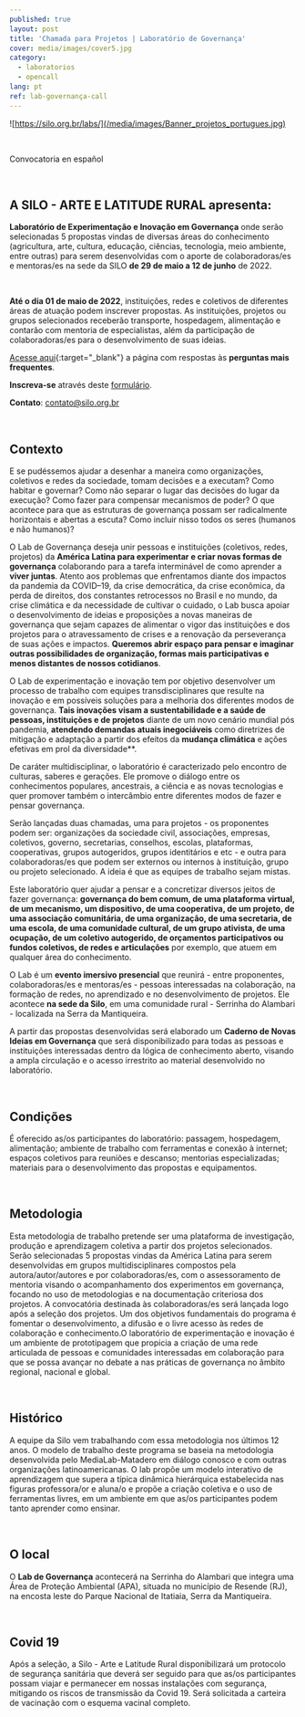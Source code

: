 ```yaml
---
published: true
layout: post
title: 'Chamada para Projetos | Laboratório de Governança'
cover: media/images/cover5.jpg
category:
  - laboratorios
  - opencall
lang: pt
ref: lab-governança-call
---
```



![https://silo.org.br/labs/](/media/images/Banner_projetos_portugues.jpg)

<br>

Convocatoria en español

<br>

## A SILO - ARTE E LATITUDE RURAL apresenta:

**Laboratório de Experimentação e Inovação em Governança** onde serão selecionadas 5 propostas vindas de diversas áreas do conhecimento (agricultura, arte, cultura, educação, ciências, tecnologia, meio ambiente, entre outras) para serem desenvolvidas com o aporte de colaboradoras/es e mentoras/es na sede da SILO **de 29 de maio a 12 de junho** de 2022. 

<br>

**Até o dia  01 de maio de 2022**, instituições, redes e coletivos de diferentes áreas de atuação podem inscrever propostas. As instituições, projetos ou grupos selecionados receberão transporte, hospedagem, alimentação e contarão com mentoria de especialistas, além da participação de colaboradoras/es para o desenvolvimento de suas ideias.

[Acesse aqui](https://silo.org.br/perguntas-frequentes-resilience-2021/){:target="_blank"} a página com respostas às **perguntas mais frequentes**. 

**Inscreva-se** através deste [formulário](https://docs.google.com/forms/d/e/1FAIpQLSek8yyqfEI3HOkudqMOa12vyadddq8F0tInVki2yQ8uVmsBkw/viewform?pli=1).

**Contato**: contato@silo.org.br
 
 <br> 
 
 ## Contexto 
 
 E se pudéssemos ajudar a desenhar a maneira como organizações, coletivos e redes da sociedade, tomam decisões e a executam? Como habitar e governar? Como não separar o lugar das decisões do lugar da execução? Como fazer para compensar mecanismos de poder? O que acontece para que as estruturas de governança possam ser radicalmente horizontais e abertas a escuta? Como incluir nisso todos os seres (humanos e não humanos)? 

O Lab de Governança deseja unir pessoas e instituições (coletivos, redes, projetos) da **América Latina para experimentar e criar novas formas de governança** colaborando para a tarefa interminável de como aprender a **viver juntas**. Atento aos problemas que enfrentamos diante dos impactos da pandemia da COVID–19, da crise democrática, da crise econômica, da perda de direitos, dos constantes retrocessos no Brasil e no mundo, da crise climática e da necessidade de cultivar o cuidado, o Lab busca apoiar o desenvolvimento de ideias e proposições a novas maneiras de governança que sejam capazes de alimentar o vigor das instituições e dos projetos para o atravessamento de crises e a renovação da perseverança de suas ações e impactos. **Queremos abrir espaço para pensar e imaginar outras possibilidades de organização, formas mais participativas e menos distantes de nossos cotidianos**. 

O Lab de experimentação e inovação tem por objetivo desenvolver um processo de trabalho com equipes transdisciplinares que resulte na inovação e em possíveis soluções para a melhoria dos diferentes modos de governança. **Tais inovações visam a sustentabilidade e a saúde de pessoas, instituições e de projetos** diante de um novo cenário mundial pós pandemia, **atendendo demandas atuais inegociáveis** como diretrizes de mitigação e adaptação a partir dos efeitos da **mudança climática** e ações efetivas em prol da diversidade**.

De caráter multidisciplinar, o laboratório é caracterizado pelo encontro de culturas, saberes e gerações. Ele promove o diálogo entre os conhecimentos populares, ancestrais, a ciência e as novas tecnologias e quer promover também o intercâmbio entre diferentes modos de fazer e pensar governança.

Serão lançadas duas chamadas, uma para projetos - os proponentes podem ser: organizações da sociedade civil,  associações, empresas, coletivos, governo, secretarias, conselhos, escolas, plataformas, cooperativas, grupos autogeridos, grupos identitários e etc - e outra para colaboradoras/es que podem ser externos ou internos à instituição, grupo ou projeto selecionado. A ideia é que as equipes de trabalho sejam mistas. 

Este laboratório quer ajudar a pensar e a concretizar diversos jeitos de fazer governança: **governança do bem comum, de uma plataforma virtual, de um mecanismo, um dispositivo, de uma cooperativa, de um projeto, de uma associação comunitária, de uma organização, de uma secretaria, de uma escola, de uma comunidade cultural, de um grupo ativista, de uma ocupação, de um coletivo autogerido, de orçamentos participativos ou fundos coletivos, de redes e articulações** por exemplo, que atuem em qualquer área do conhecimento. 

O Lab é um **evento imersivo presencial** que reunirá - entre proponentes, colaboradoras/es e mentoras/es - pessoas interessadas na colaboração, na formação de redes, no aprendizado e no desenvolvimento de projetos. Ele acontece **na sede da Silo**, em uma comunidade rural - Serrinha do Alambari -  localizada na Serra da Mantiqueira.

A partir das propostas desenvolvidas será elaborado um **Caderno de Novas Ideias em Governança** que será disponibilizado para todas as pessoas e instituições interessadas dentro da lógica de conhecimento aberto, visando a ampla circulação e o acesso irrestrito ao material desenvolvido no laboratório.
 
 <br>
 
## Condições
É oferecido as/os participantes do laboratório:  passagem, hospedagem, alimentação; ambiente de trabalho com ferramentas e conexão à internet; espaços coletivos para reuniões e descanso; mentorias especializadas; materiais para o desenvolvimento das propostas e equipamentos.
 
 <br>
  
## Metodologia
Esta metodologia de trabalho pretende ser uma plataforma de investigação, produção e aprendizagem coletiva a partir dos projetos selecionados. Serão selecionadas 5 propostas vindas da América Latina para serem desenvolvidas em grupos multidisciplinares compostos pela autora/autor/autores e por colaboradoras/es, com o assessoramento de mentoria visando o acompanhamento dos experimentos em governança, focando no uso de metodologias e na documentação criteriosa dos projetos. A convocatória destinada às colaboradoras/es será lançada logo após a seleção dos projetos. 
Um dos objetivos fundamentais do programa é fomentar o desenvolvimento, a difusão e o livre acesso às redes de colaboração e conhecimento.O laboratório de experimentação e inovação é um ambiente de prototipagem que propicia a criação de uma rede articulada de pessoas e comunidades interessadas em colaboração para que se possa avançar no debate a nas práticas de governança no âmbito regional, nacional e global.  

 <br> 
 
## Histórico
A equipe da Silo vem trabalhando com essa metodologia nos últimos 12 anos. O modelo de trabalho deste programa se baseia na metodologia desenvolvida pelo MediaLab-Matadero em diálogo conosco e com outras organizações latinoamericanas. O lab propõe um modelo interativo de aprendizagem que supera a típica dinâmica hierárquica estabelecida nas figuras professora/or e aluna/o e propõe a criação coletiva e o uso de ferramentas livres, em um ambiente em que as/os participantes podem tanto aprender como ensinar. 

<br>

## O local
O **Lab de Governança** acontecerá na Serrinha do Alambari que integra uma Área de Proteção Ambiental (APA), situada no município de Resende (RJ), na encosta leste do Parque Nacional de Itatiaia, Serra da Mantiqueira.

<br>

## Covid 19
Após a seleção, a Silo - Arte e Latitude Rural disponibilizará um protocolo de segurança sanitária que deverá ser seguido para que as/os participantes possam viajar e permanecer em nossas instalações com segurança, mitigando os riscos de transmissão da Covid 19. Será solicitada a carteira de vacinação com o esquema vacinal completo.


 <br> 
